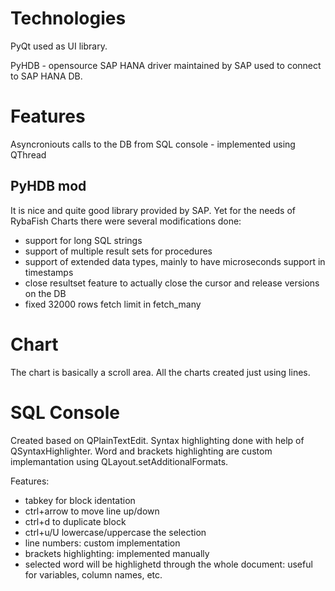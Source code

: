 # Technologies
PyQt used as UI library.

PyHDB - opensource SAP HANA driver maintained by SAP used to connect to SAP HANA DB.

# Features
Asyncroniouts calls to the DB from SQL console - implemented using QThread

## PyHDB mod
It is nice and quite good library provided by SAP. Yet for the needs of RybaFish Charts there were several modifications done:

- support for long SQL strings
- support of multiple result sets for procedures
- support of extended data types, mainly to have microseconds support in timestamps
- close resultset feature to actually close the cursor and release versions on the DB
- fixed 32000 rows fetch limit in fetch_many

# Chart
The chart is basically a scroll area. All the charts created just using lines.

# SQL Console
Created based on QPlainTextEdit. Syntax highlighting done with help of QSyntaxHighlighter. Word and brackets highlighting are custom implemantation using QLayout.setAdditionalFormats.

Features:
- tabkey for block identation
- ctrl+arrow to move line up/down
- ctrl+d to duplicate block
- ctrl+u/U lowercase/uppercase the selection
- line numbers: custom implementation
- brackets highlighting: implemented manually
- selected word will be highlighetd through the whole document: useful for variables, column names, etc.
